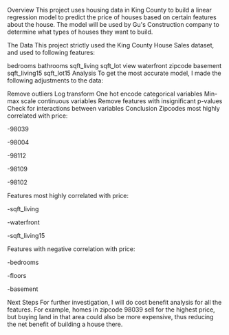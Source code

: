 Overview
This project uses housing data in King County to build a linear regression model to predict the price of houses based on certain features about the house. The model will be used by Gu's Construction company to determine what types of houses they want to build.

The Data
This project strictly used the King County House Sales dataset, and used to following features:

bedrooms
bathrooms
sqft_living
sqft_lot
view
waterfront
zipcode
basement
sqft_living15
sqft_lot15
Analysis
To get the most accurate model, I made the following adjustments to the data:

Remove outliers
Log transform
One hot encode categorical variables
Min-max scale continuous variables
Remove features with insignificant p-values
Check for interactions between variables
Conclusion
Zipcodes most highly correlated with price:

-98039

-98004

-98112

-98109

-98102

Features most highly correlated with price:

-sqft_living

-waterfront

-sqft_living15

Features with negative correlation with price:

-bedrooms

-floors

-basement

Next Steps
For further investigation, I will do cost benefit analysis for all the features. For example, homes in zipcode 98039 sell for the highest price, but buying land in that area could also be more expensive, thus reducing the net benefit of building a house there.
